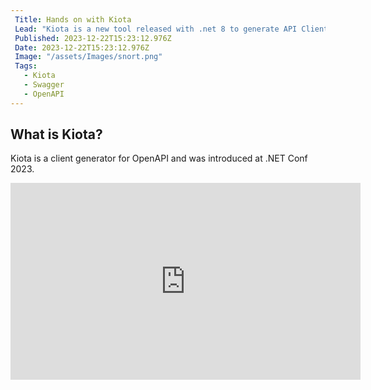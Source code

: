 ```yaml
---
 Title: Hands on with Kiota
 Lead: "Kiota is a new tool released with .net 8 to generate API Client libraries from an OpenAPI definition." 
 Published: 2023-12-22T15:23:12.976Z 
 Date: 2023-12-22T15:23:12.976Z 
 Image: "/assets/Images/snort.png" 
 Tags: 
   - Kiota 
   - Swagger
   - OpenAPI
---
```


## What is Kiota?

Kiota is a client generator for OpenAPI and was introduced at .NET Conf 2023.

<iframe width="560" height="315" src="https://www.youtube.com/embed/sQ9Pv-rQ1s8?si=4wl3jIZWa3VY9sWF" title="YouTube video player" frameborder="0" allow="accelerometer; autoplay; clipboard-write; encrypted-media; gyroscope; picture-in-picture; web-share" allowfullscreen></iframe>